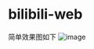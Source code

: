 # bilibili-web
简单效果图如下
![image](https://user-images.githubusercontent.com/75964864/174466803-42db160c-e966-4509-aee8-e54e601e8090.png)
